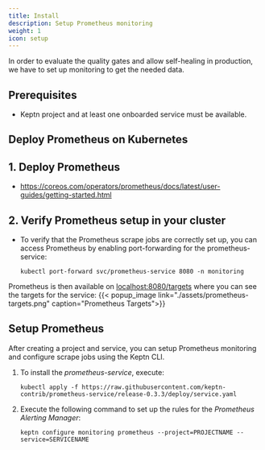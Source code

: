 ```yaml
---
title: Install
description: Setup Prometheus monitoring
weight: 1
icon: setup
---
```


In order to evaluate the quality gates and allow self-healing in production, we have to set up monitoring to get the needed data.

## Prerequisites

- Keptn project and at least one onboarded service must be available.

## Deploy Prometheus on Kubernetes

## 1. Deploy Prometheus

* https://coreos.com/operators/prometheus/docs/latest/user-guides/getting-started.html

## 2. Verify Prometheus setup in your cluster

* To verify that the Prometheus scrape jobs are correctly set up, you can access Prometheus by enabling port-forwarding for the prometheus-service:

    ```console
    kubectl port-forward svc/prometheus-service 8080 -n monitoring
    ```

Prometheus is then available on [localhost:8080/targets](http://localhost:8080/targets) where you can see the targets for the service:
{{< popup_image link="./assets/prometheus-targets.png" caption="Prometheus Targets">}}

## Setup Prometheus

After creating a project and service, you can setup Prometheus monitoring and configure scrape jobs using the Keptn CLI. 

1. To install the *prometheus-service*, execute: 

    ```console
    kubectl apply -f https://raw.githubusercontent.com/keptn-contrib/prometheus-service/release-0.3.3/deploy/service.yaml
    ```

1. Execute the following command to set up the rules for the *Prometheus Alerting Manager*:

    ```
    keptn configure monitoring prometheus --project=PROJECTNAME --service=SERVICENAME
    ```





